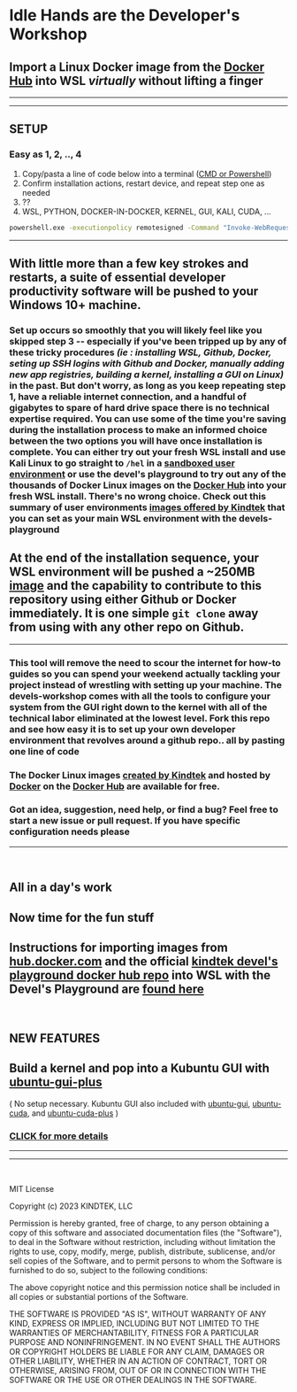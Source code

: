 # Idle Hands are the **Developer's Workshop**

## Import a Linux Docker image from the [Docker Hub](https://hub.docker.com/search?q=&image_filter=official) into WSL *virtually* without lifting a finger

---

---

## SETUP

### Easy as 1, 2, .., 4

1. Copy/pasta a line of code below into a terminal ([CMD or Powershell](https://www.wikihow.com/Open-Terminal-in-Windows))
2. Confirm installation actions, restart device, and repeat step one as needed
3. ??
4. WSL, PYTHON, DOCKER-IN-DOCKER, KERNEL, GUI, KALI, CUDA, ...

```bat
powershell.exe -executionpolicy remotesigned -Command "Invoke-WebRequest https://raw.githubusercontent.com/kindtek/powerhell/dvl-works/download-everything-and-install.ps1 -OutFile install-kindtek-devels-workshop.ps1; powershell.exe -executionpolicy remotesigned -File install-kindtek-devels-workshop.ps1 ubuntu-dind"

```

---

## With little more than a few key strokes and restarts, a suite of essential developer productivity software will be pushed to your Windows 10+ machine. 

### Set up occurs so smoothly that you will likely feel like you skipped step 3 -- especially if you've been tripped up by any of these tricky procedures *(ie : installing WSL, Github, Docker, seting up SSH logins with Github and Docker, manually adding new app registries, building a kernel, installing a GUI on Linux)* in the past. But don't worry, as long as you keep repeating step 1, have a reliable internet connection, and a handful of gigabytes to spare of hard drive space there is no technical expertise required. You can use some of the time you're saving during the installation process to make an informed choice between the two options you will have once installation is complete. You can either try out your fresh WSL install and use Kali Linux to go straight to `/hel` in a [sandboxed user environment](https://github.com/kindtek/devels-playground#line-dance-with-the-devel) or use the devel's playground to try out any of the thousands of Docker Linux images on the [Docker Hub](https://hub.docker.com/search?q=&image_filter=official) into your fresh WSL install. There's no wrong choice. Check out this summary of user environments [images offered by Kindtek](https://github.com/kindtek/devels-playground#image-tags) that you can set as your main WSL environment with the devels-playground

## At the end of the installation sequence, your WSL environment will be pushed a ~250MB [image](https://github.com/kindtek/devels-playground#ubuntu-dind) and the capability to contribute to this repository using either Github or Docker immediately. It is one simple `git clone` away from using with any other repo on Github.

---

### This tool will remove the need to scour the internet for how-to guides so you can spend your weekend actually tackling your project instead of wrestling with setting up your machine. The devels-workshop comes with all the tools to configure your system from the GUI right down to the kernel with all of the technical labor eliminated at the lowest level. Fork this repo and see how easy it is to set up your own developer environment that revolves around a github repo.. all by pasting one line of code


### The Docker Linux images [created by Kindtek](https://github.com/kindtek/devels-playground#image-tags) and hosted by [Docker](https://hub.docker.com/repository/docker/kindtek/dvlp) on the [Docker Hub](https://hub.docker.com/search?q=&image_filter=official) are available for free. 

### Got an idea, suggestion, need help, or find a bug? Feel free to start a new issue or pull request. If you have specific configuration needs please


---

&nbsp;

## All in a day's work

## Now time for the fun stuff

## **Instructions for importing images from [hub.docker.com](https://hub.docker.com/search?q=&image_filter=official) and the official [kindtek devel's playground docker hub repo](https://hub.docker.com/r/kindtek/dvlp/tags) into WSL with the Devel's Playground are [found here](https://github.com/kindtek/devels-playground#idle-minds-are-the-developers-playground)**

&nbsp;
## NEW FEATURES

## Build a kernel and pop into a Kubuntu GUI with [ubuntu-gui-plus](https://hub.docker.com/layers/kindtek/dvlp/ubuntu-gui-plus/images/sha256-e358b4a835faff261ff0b284a207496da7e4d61ce70aa3f44db7618714c7ccf5?context=repo)

( No setup necessary. Kubuntu GUI also included with [ubuntu-gui](https://hub.docker.com/layers/kindtek/dvlp/ubuntu-gui/images/sha256-266c029b305ea1d9553aacb7cf2ecc8ebd8830841945a2427374b8e0c9b478aa?context=repo), [ubuntu-cuda](https://hub.docker.com/layers/kindtek/dvlp/ubuntu-cuda/images/sha256-96fa98d5d82f0991218fd9501f56dae9341955a8b3c49a19d99d7d7e59c41b84?context=repo), and [ubuntu-cuda-plus](https://hub.docker.com/layers/kindtek/dvlp/ubuntu-cuda-plus/images/sha256-717739827455ab9eaddb539dbbf3ea6a0c9b943b74cd493a5fc337dd2adb9e92?context=repo) ) 


### [CLICK for more details](https://github.com/kindtek/devels-playground#idle-minds-are-the-developers-playground)


---

---

&nbsp;

MIT License

Copyright (c) 2023 KINDTEK, LLC

Permission is hereby granted, free of charge, to any person obtaining a copy
of this software and associated documentation files (the "Software"), to deal
in the Software without restriction, including without limitation the rights
to use, copy, modify, merge, publish, distribute, sublicense, and/or sell
copies of the Software, and to permit persons to whom the Software is
furnished to do so, subject to the following conditions:

The above copyright notice and this permission notice shall be included in all
copies or substantial portions of the Software.

THE SOFTWARE IS PROVIDED "AS IS", WITHOUT WARRANTY OF ANY KIND, EXPRESS OR
IMPLIED, INCLUDING BUT NOT LIMITED TO THE WARRANTIES OF MERCHANTABILITY,
FITNESS FOR A PARTICULAR PURPOSE AND NONINFRINGEMENT. IN NO EVENT SHALL THE
AUTHORS OR COPYRIGHT HOLDERS BE LIABLE FOR ANY CLAIM, DAMAGES OR OTHER
LIABILITY, WHETHER IN AN ACTION OF CONTRACT, TORT OR OTHERWISE, ARISING FROM,
OUT OF OR IN CONNECTION WITH THE SOFTWARE OR THE USE OR OTHER DEALINGS IN THE
SOFTWARE.

&nbsp;
